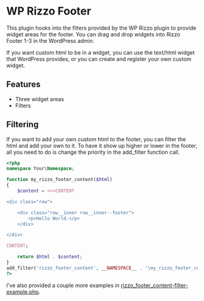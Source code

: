 # WP Rizzo Footer

This plugin hooks into the filters provided by the WP Rizzo plugin to provide widget areas for the footer.
You can drag and drop widgets into Rizzo Footer 1-3 in the WordPress admin.

If you want custom html to be in a widget, you can use the text/html widget that WordPress provides, or 
you can create and register your own custom widget.

## Features

* Three widget areas
* Filters

## Filtering

If you want to add your own custom html to the footer, you can filter the html and add your own to it.
To have it show up higher or lower in the footer, all you need to do is change the priority in the add_filter function call.

```php
<?php
namespace Your\Namespace;

function my_rizzo_footer_content($html)
{
    $content = <<<CONTENT

<div class="row">

    <div class="row__inner row__inner--footer">
        <p>Hello World.</p>
    </div>

</div>

CONTENT;

    return $html . $content;
}
add_filter('rizzo_footer_content', __NAMESPACE__ . '\my_rizzo_footer_content', 10, 1);
?>
```

I've also provided a couple more examples in [rizzo_footer_content-filter-example.php](rizzo_footer_content-filter-example.php).
